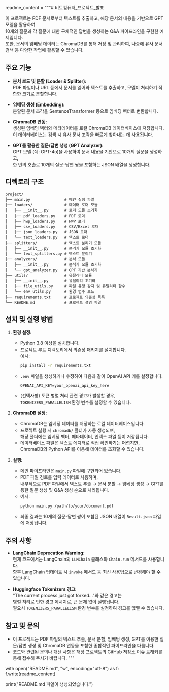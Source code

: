 readme_content = """# 비트컴퓨터_프로젝트_발표

이 프로젝트는 PDF 문서로부터 텍스트를 추출하고, 해당 문서의 내용을 기반으로 GPT 모델을 활용하여  
10개의 질문과 각 질문에 대한 구체적인 답변을 생성하는 Q&A 파이프라인을 구현한 예제입니다.  
또한, 문서의 임베딩 데이터는 ChromaDB를 통해 저장 및 관리하여, 나중에 유사 문서 검색 등 다양한 작업에 활용할 수 있습니다.

## 주요 기능

- **문서 로드 및 분할 (Loader & Splitter):**  
  PDF 파일이나 URL 등에서 문서를 읽어와 텍스트를 추출하고, 모델이 처리하기 적합한 크기로 분할합니다.

- **임베딩 생성 (Embedding):**  
  분할된 문서 조각을 SentenceTransformer 등으로 임베딩 벡터로 변환합니다.

- **ChromaDB 연동:**  
  생성된 임베딩 벡터와 메타데이터를 로컬 ChromaDB 데이터베이스에 저장합니다.  
  이 데이터베이스는 검색 시 유사 문서 조각을 빠르게 찾아내는 데 사용됩니다.

- **GPT를 활용한 질문/답변 생성 (GPT Analyzer):**  
  GPT 모델 (예: GPT-4o)을 사용하여 문서 내용을 기반으로 10개의 질문을 생성하고,  
  한 번의 호출로 10개의 질문-답변 쌍을 포함하는 JSON 배열을 생성합니다.

## 디렉토리 구조
```
project/
├── main.py               # 메인 실행 파일
├── loaders/              # 데이터 로더 모듈
│   ├── __init__.py       # 로더 모듈 초기화
│   ├── pdf_loaders.py    # PDF 로더
│   ├── hwp_loaders.py    # HWP 로더
│   ├── csv_loaders.py    # CSV/Excel 로더
│   ├── json_loaders.py   # JSON 로더
│   └── text_loaders.py   # 텍스트 로더
├── splitters/            # 텍스트 분리기 모듈
│   ├── __init__.py       # 분리기 모듈 초기화
│   └── text_splitters.py # 텍스트 분리기
├── analyzers/            # 분석 모듈
│   ├── __init__.py       # 분석기 모듈 초기화
│   └── gpt_analyzer.py   # GPT 기반 분석기
├── utils/                # 유틸리티 모듈
│   ├── __init__.py       # 유틸리티 초기화
│   ├── file_utils.py     # 파일 유형 감지 및 유틸리티 함수
│   └── env_utils.py      # 환경 변수 로드
├── requirements.txt      # 프로젝트 의존성 목록
└── README.md             # 프로젝트 설명 파일
```


## 설치 및 실행 방법

1. **환경 설정:**

   - Python 3.8 이상을 설치합니다.
   - 프로젝트 루트 디렉토리에서 의존성 패키지를 설치합니다.  
     예시:
     ```bash
     pip install -r requirements.txt
     ```
   - `.env` 파일을 생성하거나 수정하여 다음과 같이 OpenAI API 키를 설정합니다.
     ```
     OPENAI_API_KEY=your_openai_api_key_here
     ```
   - (선택사항) 토큰 병렬 처리 관련 경고가 발생할 경우, `TOKENIZERS_PARALLELISM` 환경 변수를 설정할 수 있습니다.

2. **ChromaDB 설정:**

   - ChromaDB는 임베딩 데이터를 저장하는 로컬 데이터베이스입니다.
   - 프로젝트 실행 시 `chromadb/` 폴더가 자동 생성되며,  
     해당 폴더에는 임베딩 벡터, 메타데이터, 인덱스 파일 등이 저장됩니다.
   - 데이터베이스 파일은 텍스트 에디터로 직접 확인하기는 어렵지만,  
     ChromaDB의 Python API를 이용해 데이터를 조회할 수 있습니다.

3. **실행:**

   - 메인 파이프라인은 `main.py` 파일에 구현되어 있습니다.
   - PDF 파일 경로를 입력 데이터로 사용하며,  
     내부적으로 PDF 파일에서 텍스트 추출 → 문서 분할 → 임베딩 생성 → GPT를 통한 질문 생성 및 Q&A 생성 순으로 처리됩니다.
   - 예시:
     ```bash
     python main.py /path/to/your/document.pdf
     ```
   - 최종 결과는 10개의 질문-답변 쌍이 포함된 JSON 배열이 `Result.json` 파일에 저장됩니다.

## 주의 사항

- **LangChain Deprecation Warning:**  
  현재 코드에서는 LangChain의 `LLMChain` 클래스와 `Chain.run` 메서드를 사용합니다.  
  향후 LangChain 업데이트 시 `invoke` 메서드 등 최신 사용법으로 변경해야 할 수 있습니다.

- **Huggingface Tokenizers 경고:**  
  "The current process just got forked..."와 같은 경고는  
  병렬 처리로 인한 경고 메시지로, 큰 문제 없이 실행됩니다.  
  필요시 `TOKENIZERS_PARALLELISM` 환경 변수를 설정하여 경고를 없앨 수 있습니다.

## 참고 및 문의

- 이 프로젝트는 PDF 파일의 텍스트 추출, 문서 분할, 임베딩 생성, GPT를 이용한 질문/답변 생성 및 ChromaDB 연동을 포함한 종합적인 파이프라인을 다룹니다.
- 코드와 관련된 문의나 개선 사항은 해당 프로젝트의 GitHub 저장소 이슈 트래커를 통해 접수해 주시기 바랍니다.
"""

with open("README.md", "w", encoding="utf-8") as f:
    f.write(readme_content)

print("README.md 파일이 생성되었습니다.")



